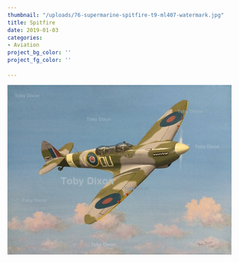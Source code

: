 ```yaml
---
thumbnail: "/uploads/76-supermarine-spitfire-t9-ml407-watermark.jpg"
title: Spitfire
date: 2019-01-03
categories:
- Aviation
project_bg_color: ''
project_fg_color: ''

---
```

![](/uploads/76-supermarine-spitfire-t9-ml407-watermark.jpg)